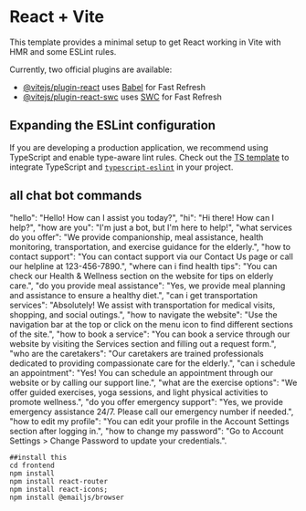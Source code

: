 # React + Vite

This template provides a minimal setup to get React working in Vite with HMR and some ESLint rules.

Currently, two official plugins are available:

- [@vitejs/plugin-react](https://github.com/vitejs/vite-plugin-react/blob/main/packages/plugin-react/README.md) uses [Babel](https://babeljs.io/) for Fast Refresh
- [@vitejs/plugin-react-swc](https://github.com/vitejs/vite-plugin-react-swc) uses [SWC](https://swc.rs/) for Fast Refresh

## Expanding the ESLint configuration

If you are developing a production application, we recommend using TypeScript and enable type-aware lint rules. Check out the [TS template](https://github.com/vitejs/vite/tree/main/packages/create-vite/template-react-ts) to integrate TypeScript and [`typescript-eslint`](https://typescript-eslint.io) in your project.



## all chat bot commands
   "hello": "Hello! How can I assist you today?",
    "hi": "Hi there! How can I help?",
    "how are you": "I'm just a bot, but I'm here to help!",
    "what services do you offer": "We provide companionship, meal assistance, health monitoring, transportation, and exercise guidance for the elderly.",
    "how to contact support": "You can contact support via our Contact Us page or call our helpline at 123-456-7890.",
    "where can i find health tips": "You can check our Health & Wellness section on the website for tips on elderly care.",
    "do you provide meal assistance": "Yes, we provide meal planning and assistance to ensure a healthy diet.",
    "can i get transportation services": "Absolutely! We assist with transportation for medical visits, shopping, and social outings.",
    "how to navigate the website": "Use the navigation bar at the top or click on the menu icon to find different sections of the site.",
    "how to book a service": "You can book a service through our website by visiting the Services section and filling out a request form.",
    "who are the caretakers": "Our caretakers are trained professionals dedicated to providing compassionate care for the elderly.",
    "can i schedule an appointment": "Yes! You can schedule an appointment through our website or by calling our support line.",
    "what are the exercise options": "We offer guided exercises, yoga sessions, and light physical activities to promote wellness.",
    "do you offer emergency support": "Yes, we provide emergency assistance 24/7. Please call our emergency number if needed.",
    "how to edit my profile": "You can edit your profile in the Account Settings section after logging in.",
    "how to change my password": "Go to Account Settings > Change Password to update your credentials.".


    ##install this
    cd frontend
    npm install
    npm install react-router
    npm install react-icons;
    npm install @emailjs/browser
